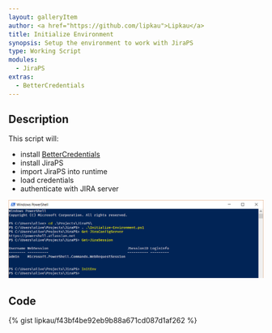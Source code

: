 ```yaml
---
layout: galleryItem
author: <a href="https://github.com/lipkau">Lipkau</a>
title: Initialize Environment
synopsis: Setup the environment to work with JiraPS
type: Working Script
modules:
  - JiraPS
extras: 
  - BetterCredentials
---
```


## Description

This script will:
* install [BetterCredentials](https://github.com/Jaykul/BetterCredentials)
* install JiraPS
* import JiraPS into runtime
* load credentials
* authenticate with JIRA server

![ScreenShot](screenshots/gallery_init-env.png)

## Code

{% gist lipkau/f43bf4be92eb9b88a671cd087d1af262 %}

